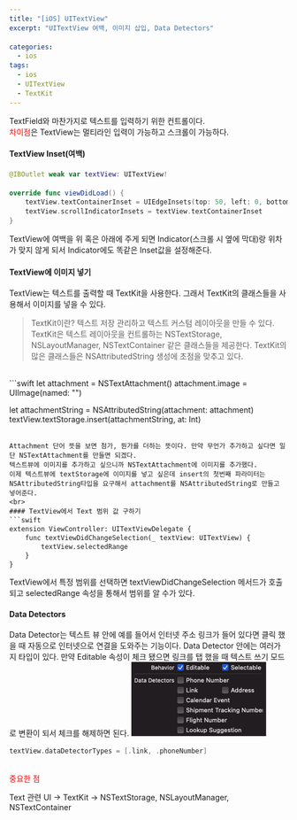 ```yaml
---
title: "[iOS] UITextView"
excerpt: "UITextView 여백, 이미지 삽입, Data Detectors"

categories:
  - ios
tags:
  - ios
  - UITextView
  - TextKit
---
```


TextField와 마찬가지로 텍스트를 입력하기 위한 컨트롤이다.  
<span style="color:red">차이점</span>은 TextView는 멀티라인 입력이 가능하고 스크롤이 가능하다.


#### TextView Inset(여백)

```swift
@IBOutlet weak var textView: UITextView!
    
override func viewDidLoad() {
    textView.textContainerInset = UIEdgeInsets(top: 50, left: 0, bottom: 50, right: 0)
    textView.scrollIndicatorInsets = textView.textContainerInset
}
```    
TextView에 여백을 위 혹은 아래에 주게 되면 Indicator(스크롤 시 옆에 막대)랑 위차가 맞지 않게 되서 Indicator에도 똑같은 Inset값을 설정해준다.
<br>

#### TextView에 이미지 넣기
TextView는 텍스트를 출력할 때 TextKit을 사용한다. 그래서 TextKit의 클래스들을 사용해서 이미지를 넣을 수 있다.
> TextKit이란?
> 텍스트 저장 관리하고 텍스트 커스텀 레이아웃을 만들 수 있다.
> TextKit은 텍스트 레이아웃을 컨트롤하는 NSTextStorage, NSLayoutManager, NSTextContainer 같은 클래스들을 제공한다. TextKit의 많은 클래스들은 NSAttributedString 생성에 초점을 맞추고 있다.
<br>
```swift
let attachment = NSTextAttachment()
attachment.image = UIImage(named: "")
        
let attachmentString = NSAttributedString(attachment: attachment)
textView.textStorage.insert(attachmentString, at: Int)
```

Attachment 단어 뜻을 보면 첨가, 뭔가를 더하는 뜻이다. 만약 무언가 추가하고 싶다면 일단 NSTextAttachment를 만들면 되겠다.
텍스트뷰에 이미지를 추가하고 싶으니까 NSTextAttachment에 이미지를 추가했다.
이제 텍스트뷰에 textStorage에 이미지를 넣고 싶은데 insert의 첫번째 파라미터는 NSAttributedString타입을 요구해서 attachment를 NSAttributedString로 만들고 넣어준다.
<br>
#### TextView에서 Text 범위 값 구하기
```swift
extension ViewController: UITextViewDelegate {
    func textViewDidChangeSelection(_ textView: UITextView) {
        textView.selectedRange
    }
}
```
TextView에서 특정 범위를 선택하면 textViewDidChangeSelection 메서드가 호출되고 selectedRange 속성을 통해서 범위를 알 수가 있다.
<br>

#### Data Detectors
Data Detector는 텍스트 뷰 안에 예를 들어서 인터넷 주소 링크가 들어 있다면 클릭 했을 때 자동으로 인터넷으로 연결을 도와주는 기능이다.
Data Detector 안에는 여러가지 타입이 있다. 만약 Editable 속성이 체크 됐으면 링크를 탭 했을 때 텍스트 쓰기 모드로 변환이 되서 체크를 해제하면 된다.
<img src="/assets/images/textView/01.png">
```swift
textView.dataDetectorTypes = [.link, .phoneNumber]
```
<br>
<span style="color:red">중요한 점</span>

Text 관련 UI -> TextKit -> NSTextStorage, NSLayoutManager, NSTextContainer